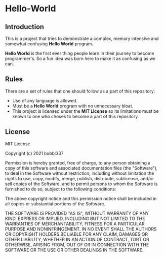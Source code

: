 # Hello-World

## Introduction

This is a project that tries to demonstrate a complex, memory intensive and somewhat confusing **Hello World** program.

**Hello World** is the first ever thing people learn in their journey to become programmer's. So a fun idea was born here to make it as confusing as we can.

## Rules

There are a set of rules that one should follow as a part of this repository:

- Use of any language is allowed.
- Must be a **Hello World** program with no unnecessary bloat.
- This project is licensed under the **MIT License** so its limitations must be known to one who choses to become a part of this repository.

## License

MIT License

Copyright (c) 2021 bubbl337

Permission is hereby granted, free of charge, to any person obtaining a copy
of this software and associated documentation files (the "Software"), to deal
in the Software without restriction, including without limitation the rights
to use, copy, modify, merge, publish, distribute, sublicense, and/or sell
copies of the Software, and to permit persons to whom the Software is
furnished to do so, subject to the following conditions:

The above copyright notice and this permission notice shall be included in all
copies or substantial portions of the Software.

THE SOFTWARE IS PROVIDED "AS IS", WITHOUT WARRANTY OF ANY KIND, EXPRESS OR
IMPLIED, INCLUDING BUT NOT LIMITED TO THE WARRANTIES OF MERCHANTABILITY,
FITNESS FOR A PARTICULAR PURPOSE AND NONINFRINGEMENT. IN NO EVENT SHALL THE
AUTHORS OR COPYRIGHT HOLDERS BE LIABLE FOR ANY CLAIM, DAMAGES OR OTHER
LIABILITY, WHETHER IN AN ACTION OF CONTRACT, TORT OR OTHERWISE, ARISING FROM,
OUT OF OR IN CONNECTION WITH THE SOFTWARE OR THE USE OR OTHER DEALINGS IN THE
SOFTWARE.